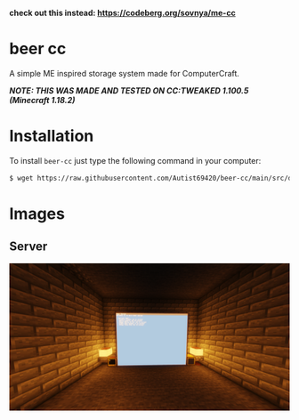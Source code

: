 **check out this instead: https://codeberg.org/sovnya/me-cc**

# beer cc
A simple ME inspired storage system made for ComputerCraft.

***NOTE: THIS WAS MADE AND TESTED ON CC:TWEAKED 1.100.5 (Minecraft 1.18.2)***

# Installation
To install `beer-cc` just type the following command in your computer:
```bash
$ wget https://raw.githubusercontent.com/Autist69420/beer-cc/main/src/download.lua
```

# Images

## Server
![](images/server_screen.png)
